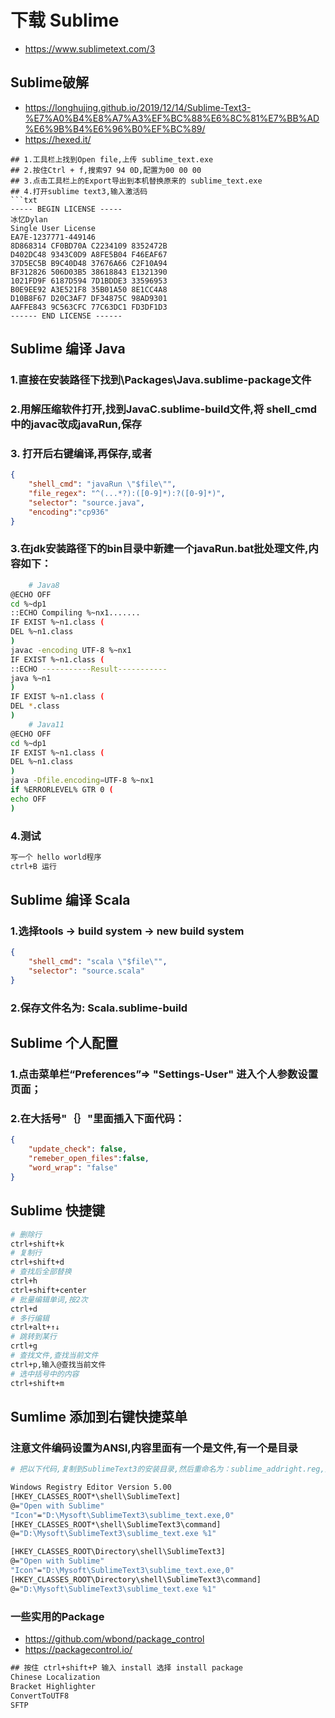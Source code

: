 # 下载 Sublime
- https://www.sublimetext.com/3

## Sublime破解
- https://longhujing.github.io/2019/12/14/Sublime-Text3-%E7%A0%B4%E8%A7%A3%EF%BC%88%E6%8C%81%E7%BB%AD%E6%9B%B4%E6%96%B0%EF%BC%89/
- https://hexed.it/
```
## 1.工具栏上找到Open file,上传 sublime_text.exe
## 2.按住Ctrl + f,搜索97 94 0D,配置为00 00 00
## 3.点击工具栏上的Export导出到本机替换原来的 sublime_text.exe
## 4.打开sublime text3,输入激活码
```txt
----- BEGIN LICENSE -----
冰忆Dylan
Single User License
EA7E-1237771-449146
8D868314 CF0BD70A C2234109 8352472B
D402DC48 9343C0D9 A8FE5B04 F46EAF67
37D5EC5B B9C40D48 37676A66 C2F10A94
BF312826 506D03B5 38618843 E1321390
1021FD9F 6187D594 7D1BDDE3 33596953
B0E9EE92 A3E521F8 35B01A50 8E1CC4A8
D10B8F67 D20C3AF7 DF34875C 98AD9301
AAFFE843 9C563CFC 77C63DC1 FD3DF1D3
------ END LICENSE ------
```

## Sublime 编译 Java
### 1.直接在安装路径下找到\Packages\Java.sublime-package文件
### 2.用解压缩软件打开,找到JavaC.sublime-build文件,将 shell_cmd 中的javac改成javaRun,保存
### 3. 打开后右键编译,再保存,或者
```json
{
	"shell_cmd": "javaRun \"$file\"",
	"file_regex": "^(...*?):([0-9]*):?([0-9]*)",
	"selector": "source.java",
    "encoding":"cp936"
}
```
### 3.在jdk安装路径下的bin目录中新建一个javaRun.bat批处理文件,内容如下：
```sh
	# Java8
@ECHO OFF
cd %~dp1
::ECHO Compiling %~nx1.......
IF EXIST %~n1.class (
DEL %~n1.class
)
javac -encoding UTF-8 %~nx1
IF EXIST %~n1.class (
::ECHO -----------Result-----------
java %~n1
)
IF EXIST %~n1.class (
DEL *.class
)
	# Java11
@ECHO OFF
cd %~dp1
IF EXIST %~n1.class (
DEL %~n1.class
)
java -Dfile.encoding=UTF-8 %~nx1 
if %ERRORLEVEL% GTR 0 (
echo OFF
)
```
### 4.测试
```txt
写一个 hello world程序
ctrl+B 运行
```

## Sublime 编译 Scala
### 1.选择tools -> build system -> new build system
```json
{
	"shell_cmd": "scala \"$file\"",
	"selector": "source.scala"
}
```
### 2.保存文件名为: Scala.sublime-build

## Sublime 个人配置
### 1.点击菜单栏“Preferences”=> "Settings-User" 进入个人参数设置页面；
### 2.在大括号"｛｝"里面插入下面代码：
```json
{
	"update_check": false,
	"remeber_open_files":false, 
	"word_wrap": "false"
}
```

## Sublime 快捷键
```sh
# 删除行
ctrl+shift+k
# 复制行
ctrl+shift+d
# 查找后全部替换
ctrl+h
ctrl+shift+center
# 批量编辑单词,按2次
ctrl+d
# 多行编辑
ctrl+alt+↑↓
# 跳转到某行
crtl+g
# 查找文件,查找当前文件
ctrl+p,输入@查找当前文件
# 选中括号中的内容
ctrl+shift+m
```

## Sumlime 添加到右键快捷菜单
### 注意文件编码设置为ANSI,内容里面有一个是文件,有一个是目录
```sh
# 把以下代码,复制到SublimeText3的安装目录,然后重命名为：sublime_addright.reg,然后双击就可以了

Windows Registry Editor Version 5.00
[HKEY_CLASSES_ROOT*\shell\SublimeText]
@="Open with Sublime"
"Icon"="D:\Mysoft\SublimeText3\sublime_text.exe,0"
[HKEY_CLASSES_ROOT*\shell\SublimeText3\command]
@="D:\Mysoft\SublimeText3\sublime_text.exe %1"

[HKEY_CLASSES_ROOT\Directory\shell\SublimeText3]
@="Open with Sublime"
"Icon"="D:\Mysoft\SublimeText3\sublime_text.exe,0"
[HKEY_CLASSES_ROOT\Directory\shell\SublimeText3\command]
@="D:\Mysoft\SublimeText3\sublime_text.exe %1"
```

### 一些实用的Package
- https://github.com/wbond/package_control
- https://packagecontrol.io/
```txt
## 按住 ctrl+shift+P 输入 install 选择 install package
Chinese Localization
Bracket Highlighter
ConvertToUTF8
SFTP

```